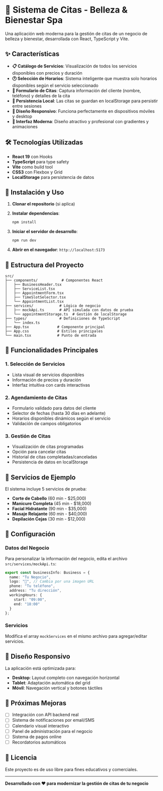 # 📅 Sistema de Citas - Belleza & Bienestar Spa

Una aplicación web moderna para la gestión de citas de un negocio de belleza y bienestar, desarrollada con React, TypeScript y Vite.

## ✨ Características

- **📋 Catálogo de Servicios**: Visualización de todos los servicios disponibles con precios y duración
- **🕐 Selección de Horarios**: Sistema inteligente que muestra solo horarios disponibles según el servicio seleccionado
- **👤 Formulario de Citas**: Captura información del cliente (nombre, teléfono) y detalles de la cita
- **💾 Persistencia Local**: Las citas se guardan en localStorage para persistir entre sesiones
- **📱 Diseño Responsivo**: Funciona perfectamente en dispositivos móviles y desktop
- **🎨 Interfaz Moderna**: Diseño atractivo y profesional con gradientes y animaciones

## 🛠️ Tecnologías Utilizadas

- **React 19** con Hooks
- **TypeScript** para type safety
- **Vite** como build tool
- **CSS3** con Flexbox y Grid
- **LocalStorage** para persistencia de datos

## 🚀 Instalación y Uso

1. **Clonar el repositorio** (si aplica)
2. **Instalar dependencias**:
   ```bash
   npm install
   ```

3. **Iniciar el servidor de desarrollo**:
   ```bash
   npm run dev
   ```

4. **Abrir en el navegador**: `http://localhost:5173`

## 📁 Estructura del Proyecto

```
src/
├── components/           # Componentes React
│   ├── BusinessHeader.tsx
│   ├── ServiceList.tsx
│   ├── AppointmentForm.tsx
│   ├── TimeSlotSelector.tsx
│   └── AppointmentList.tsx
├── services/            # Lógica de negocio
│   ├── mockApi.ts       # API simulada con datos de prueba
│   └── appointmentStorage.ts  # Gestión de localStorage
├── types/               # Definiciones de TypeScript
│   └── index.ts
├── App.tsx             # Componente principal
├── App.css             # Estilos principales
└── main.tsx            # Punto de entrada
```

## 🎯 Funcionalidades Principales

### 1. **Selección de Servicios**
- Lista visual de servicios disponibles
- Información de precios y duración
- Interfaz intuitiva con cards interactivas

### 2. **Agendamiento de Citas**
- Formulario validado para datos del cliente
- Selector de fechas (hasta 30 días en adelante)
- Horarios disponibles dinámicos según el servicio
- Validación de campos obligatorios

### 3. **Gestión de Citas**
- Visualización de citas programadas
- Opción para cancelar citas
- Historial de citas completadas/canceladas
- Persistencia de datos en localStorage

## 🎨 Servicios de Ejemplo

El sistema incluye 5 servicios de prueba:
- **Corte de Cabello** (60 min - $25,000)
- **Manicure Completa** (45 min - $18,000)
- **Facial Hidratante** (90 min - $35,000)
- **Masaje Relajante** (60 min - $40,000)
- **Depilación Cejas** (30 min - $12,000)

## 🔧 Configuración

### Datos del Negocio
Para personalizar la información del negocio, edita el archivo `src/services/mockApi.ts`:

```typescript
export const businessInfo: Business = {
  name: "Tu Negocio",
  logo: "🌸", // Cambia por una imagen URL
  phone: "Tu teléfono",
  address: "Tu dirección",
  workingHours: {
    start: "09:00",
    end: "18:00"
  }
};
```

### Servicios
Modifica el array `mockServices` en el mismo archivo para agregar/editar servicios.

## 📱 Diseño Responsivo

La aplicación está optimizada para:
- **Desktop**: Layout completo con navegación horizontal
- **Tablet**: Adaptación automática del grid
- **Móvil**: Navegación vertical y botones táctiles

## 🔮 Próximas Mejoras

- [ ] Integración con API backend real
- [ ] Sistema de notificaciones por email/SMS
- [ ] Calendario visual interactivo
- [ ] Panel de administración para el negocio
- [ ] Sistema de pagos online
- [ ] Recordatorios automáticos

## 📄 Licencia

Este proyecto es de uso libre para fines educativos y comerciales.

---

**Desarrollado con ❤️ para modernizar la gestión de citas de tu negocio**